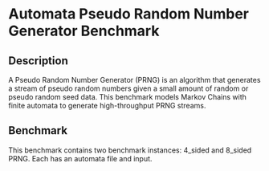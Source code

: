 # Automata Pseudo Random Number Generator Benchmark

## Description

A Pseudo Random Number Generator (PRNG) is an algorithm that generates a stream of pseudo random numbers given a small amount of random or pseudo random seed data. This benchmark models Markov Chains with finite automata to generate high-throughput PRNG streams.

## Benchmark

This benchmark contains two benchmark instances: 4_sided and 8_sided PRNG. Each has an automata file and input.